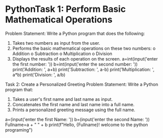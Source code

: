 # PythonTask 1: Perform Basic Mathematical Operations
Problem Statement: Write a Python program that does the following:
1.  Takes two numbers as input from the user.
2.  Performs the basic mathematical operations on these two numbers:
o	Addition
o	Subtraction
o	Multiplication
o	Division
3.  Displays the results of each operation on the screen.
 a=int(input('enter the first number: '))
b=int(input('enter the second number: '))
print('Addition: ', a+b)
print('Subtraction: ', a-b)
print('Multiplication: ', a*b)
print('Division: ', a/b)
 
Task 2: Create a Personalized Greeting
Problem Statement: Write a Python program that:
1.  Takes a user's first name and last name as input.
2.  Concatenates the first name and last name into a full name.
3.  Prints a personalized greeting message using the full name.

 
a=(input('enter the first Name: '))
b=(input('enter the second Name: '))
Fullname=a + "  " + b
print(f"Hello, {Fullname}! welcome to the python programing")
 

